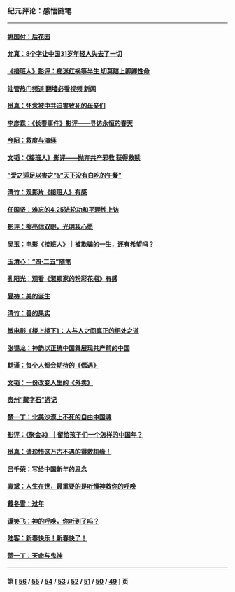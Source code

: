 ### 纪元评论：感悟随笔
---
#### [姚国付：后花园](../../pages/nsc1035/n14005301.md?05290330) 
#### [允真：8个字让中国31岁年轻人失去了一切](../../pages/nsc1035/n13999093.md?05290330) 
#### [《接班人》影评：痴迷红祸等半生 切莫赔上卿卿性命](../../pages/nsc1035/n13998676.md?05290330) 
#### [油管热门频道 翻墙必看视频 新闻](ok?05290330)
#### [觅真：怀念被中共迫害致死的母亲们](../../pages/nsc1035/n13997271.md?05290330) 
#### [李彦霖：《长春事件》影评——寻访永恒的春天](../../pages/nsc1035/n13995112.md?05290330) 
#### [今昭：救度与演绎](../../pages/nsc1035/n13992670.md?05290330) 
#### [文韬：《接班人》影评——抛弃共产邪教 获得救赎](../../pages/nsc1035/n13990160.md?05290330) 
#### [“爱之适足以害之”&“天下没有白吃的午餐”](../../pages/nsc1035/n13988391.md?05290330) 
#### [清竹：观影片《接班人》有感](../../pages/nsc1035/n13983561.md?05290330) 
#### [任国贤：难忘的4.25法轮功和平理性上访](../../pages/nsc1035/n13983482.md?05290330) 
#### [影评：擦亮你双眼，光明我心愿](../../pages/nsc1035/n13982333.md?05290330) 
#### [吴玉：电影《接班人》｜被欺骗的一生，还有希望吗？](../../pages/nsc1035/n13981972.md?05290330) 
#### [玉清心：“四·二五”随笔](../../pages/nsc1035/n13978628.md?05290330) 
#### [孔阳光：观看《淑颍家的粉彩花瓶》有感](../../pages/nsc1035/n13967929.md?05290330) 
#### [夏祷：美的诞生](../../pages/nsc1035/n13962321.md?05290330) 
#### [清竹：善的果实](../../pages/nsc1035/n13963980.md?05290330) 
#### [微电影《楼上楼下》：人与人之间真正的相处之道](../../pages/nsc1035/n13944319.md?05290330) 
#### [张锡龙：神韵以正统中国舞展现共产前的中国](../../pages/nsc1035/n13939727.md?05290330) 
#### [默谨：每个人都会期待的《偶遇》](../../pages/nsc1035/n13939091.md?05290330) 
#### [文韬：一份改变人生的《外卖》](../../pages/nsc1035/n13931822.md?05290330) 
#### [贵州“藏字石”游记](../../pages/nsc1035/n13923310.md?05290330) 
#### [楚一丁：北美沙漠上不死的自由中国魂](../../pages/nsc1035/n13921879.md?05290330) 
#### [影评：《聚会3》｜留给孩子们一个怎样的中国年？](../../pages/nsc1035/n13919652.md?05290330) 
#### [觅真：请珍惜这万古不遇的得救机缘！](../../pages/nsc1035/n13917157.md?05290330) 
#### [吕千荣：写给中国新年的思念](../../pages/nsc1035/n13915103.md?05290330) 
#### [袁斌：人生在世，最重要的是听懂神救你的呼唤](../../pages/nsc1035/n13914636.md?05290330) 
#### [戴冬雪：过年](../../pages/nsc1035/n13913311.md?05290330) 
#### [谭笑飞：神的呼唤，你听到了吗？](../../pages/nsc1035/n13912603.md?05290330) 
#### [陆客：新春快乐！新春快了！](../../pages/nsc1035/n13911771.md?05290330) 
#### [楚一丁：天命与鬼神](../../pages/nsc1035/n13904371.md?05290330) 

---
#### 第 [ [56](./56.md?05290330) / [55](./55.md?05290330) / [54](./54.md?05290330) / [53](./53.md?05290330) / [52](./52.md?05290330) / [51](./51.md?05290330) / [50](./50.md?05290330) / [49](./49.md?05290330) ] 页
